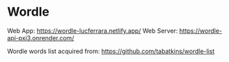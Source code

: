 # Wordle

Web App: <a>https://wordle-lucferrara.netlify.app/</a>
Web Server: <a>https://wordle-api-pxi3.onrender.com/</a>


Wordle words list acquired from: https://github.com/tabatkins/wordle-list